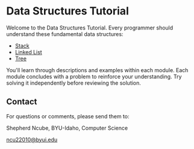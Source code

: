 # Data Structures Tutorial

Welcome to the Data Structures Tutorial. Every programmer should understand these fundamental data structures:

- [Stack](Stacks.md)
- [Linked List](Linked_list.md)
- [Tree](Tree.md)

You'll learn through descriptions and examples within each module. Each module concludes with a problem to reinforce your understanding. Try solving it independently before reviewing the solution.

## Contact

For questions or comments, please send them to:

Shepherd Ncube, BYU-Idaho, Computer Science

ncu22010@byui.edu
